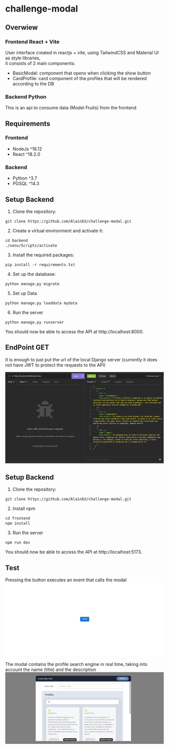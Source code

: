 # challenge-modal
## Overwiew
### Frontend React + Vite
User interface created in reactjs + vite, using TailwindCSS and Material UI as style libraries, <br> it consists of 2 main components:
 - BasicModal: component that opens when clicking the show button
 - CardProfile: card component of the profiles that will be rendered according to the DB

### Backend Python
This is an api to consume data (Model Fruits) from the frontend

## Requirements
### Frontend
- NodeJs ^18.12
- React ^18.2.0
### Backend
- Python ^3.7 
- PGSQL ^14.3

## Setup Backend
1. Clone the repository:
```
git clone https://github.com/AlainEd/challenge-modal.git
```
2. Create a virtual environment and activate it:
```
cd backend
./venv/Scripts/activate
```
3. Install the required packages:
```
pip install -r requirements.txt
```
4. Set up the database:
```
python manage.py migrate
```
5. Set up Data
```
python manage.py loaddata mydata
```
6. Run the server
```
python manage.py runserver
```
You should now be able to access the API at http://localhost:8000.

## EndPoint GET
It is enough to just put the url of the local Django server (currently it does not have JWT to protect the requests to the API)

![image](https://github.com/AlainEd/challenge-modal/blob/main/frontend/src/assets/Imagen1.png)

## Setup Backend
1. Clone the repository:
```
git clone https://github.com/AlainEd/challenge-modal.git
```
2. Install npm
```
cd frontend
npm install
```
3. Run the server
```
npm run dev
```
You should now be able to access the API at http://localhost:5173.

## Test

Pressing the button executes an event that calls the modal
![image](https://github.com/AlainEd/challenge-modal/blob/main/frontend/src/assets/Imagen2.png)

The modal contains the profile search engine in real time, taking into account the name (title) and the description
![image](https://github.com/AlainEd/challenge-modal/blob/main/frontend/src/assets/Imagen3.png)
